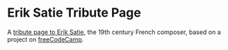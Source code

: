 # Erik Satie Tribute Page
A [tribute page to Erik Satie](https://codepen.io/mbthebulldog/full/EmqwvK/A), the 19th century French composer, based on a project on [freeCodeCamp](https://www.freecodecamp.com/mbthebulldog).
